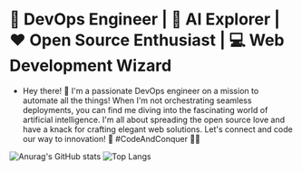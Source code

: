 # 🚀 DevOps Engineer | 🤖 AI Explorer | ❤️ Open Source Enthusiast | 💻 Web Development Wizard

- Hey there! 👋 I'm a passionate DevOps engineer on a mission to automate all the things! When I'm not orchestrating seamless deployments, you can find me diving into the fascinating world of artificial intelligence. I'm all about spreading the open source love and have a knack for crafting elegant web solutions. Let's connect and code our way to innovation! 🌟 #CodeAndConquer 🚀🌐

![Anurag's GitHub stats](https://github-readme-stats.vercel.app/api?username=enravi&show_icons=true&theme=radical) ![Top Langs](https://github-readme-stats.vercel.app/api/top-langs/?username=enravi&hide_progress=true)
